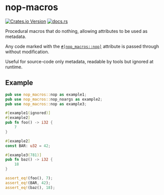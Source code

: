 # nop-macros
[![Crates.io Version](https://img.shields.io/crates/v/nop-macros)](https://crates.io/crates/nop-macros)
[![docs.rs](https://img.shields.io/docsrs/nop-macros)](https://docs.rs/nop-macros/latest/)

<!-- cargo-rdme start -->

Procedural macros that do nothing, allowing attributes to be used as metadata.

Any code marked with the [`#[nop_macros::nop]`](macro@crate::nop) attribute
is passed through without modification.

Useful for source-code only metadata,
readable by tools but ignored at runtime.

## Example
```rust
pub use nop_macros::nop as example1;
pub use nop_macros::nop_noargs as example2;
pub use nop_macros::nop as example3;

#[example1(ignored)]
#[example2]
pub fn foo() -> i32 {
    7
}

#[example2]
const BAR: u32 = 42;

#[example3(781)]
pub fn baz() -> i32 {
    18
}

assert_eq!(foo(), 7);
assert_eq!(BAR, 42);
assert_eq!(baz(), 18);
```

<!-- cargo-rdme end -->
